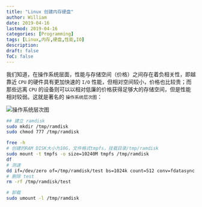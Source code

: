 ```yaml
---
title: "Linux 创建内存硬盘"
author: William
date: 2019-04-16
lastmod: 2019-04-16
categories: [Programming]
tags: [Linux,内存,硬盘,性能,IO]
description: 
draft: false
ToC: false
---
```


我们知道，在操作系统层面，性能与存储空间（价格）之间存在着负相关性，即越靠近 `CPU` 的硬件具有更加快速的 `I/O` 性能，但相对空间较小，价格也比较贵；而那些远离 `CPU` 的设备则可以以相对低廉的价格获得足够大的存储空间，但是性能相对较弱。这就是著名的 `操作系统层次图`：

<!--more-->


![操作系统层次图](/images/2019-04-16-Linux-创建内存硬盘/1_4_StorageDeviceHierarchy.jpg)


```bash
## 建立 ramdisk
sudo mkdir /tmp/ramdisk
sudo chmod 777 /tmp/ramdisk

free -h
# 创建的RAM DISK大小为10G，文件格式tmpfs，挂载目录/tmp/ramdisk
sudo mount -t tmpfs -o size=10240M tmpfs /tmp/ramdisk
df
# 测速
dd if=/dev/zero of=/tmp/ramdisk/test bs=1024k count=512 conv=fdatasync
# 删除 test
rm -rf /tmp/ramdisk/test

# 卸载
sudo umount -l /tmp/ramdisk
```

